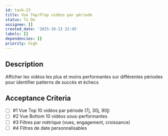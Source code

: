 ```yaml
---
id: task-23
title: Vue Top/Flop vidéos par période
status: To Do
assignee: []
created_date: '2025-10-13 22:45'
labels: []
dependencies: []
priority: high
---
```


## Description

<!-- SECTION:DESCRIPTION:BEGIN -->
Afficher les vidéos les plus et moins performantes sur différentes périodes pour identifier patterns de succès et échecs
<!-- SECTION:DESCRIPTION:END -->

## Acceptance Criteria
<!-- AC:BEGIN -->
- [ ] #1 Vue Top 10 vidéos par période (7j, 30j, 90j)
- [ ] #2 Vue Bottom 10 vidéos sous-performantes
- [ ] #3 Filtres par métrique (vues, engagement, croissance)
- [ ] #4 Filtres de date personnalisables
<!-- AC:END -->
